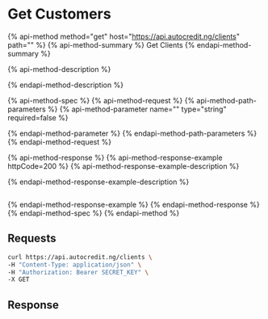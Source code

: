 # Get Customers

{% api-method method="get" host="https://api.autocredit.ng/clients" path="" %}
{% api-method-summary %}
Get Clients
{% endapi-method-summary %}

{% api-method-description %}

{% endapi-method-description %}

{% api-method-spec %}
{% api-method-request %}
{% api-method-path-parameters %}
{% api-method-parameter name="" type="string" required=false %}

{% endapi-method-parameter %}
{% endapi-method-path-parameters %}
{% endapi-method-request %}

{% api-method-response %}
{% api-method-response-example httpCode=200 %}
{% api-method-response-example-description %}

{% endapi-method-response-example-description %}

```text

```
{% endapi-method-response-example %}
{% endapi-method-response %}
{% endapi-method-spec %}
{% endapi-method %}

## Requests

```bash
curl https://api.autocredit.ng/clients \
-H "Content-Type: application/json" \
-H "Authorization: Bearer SECRET_KEY" \
-X GET
```

## Response

```text

```

